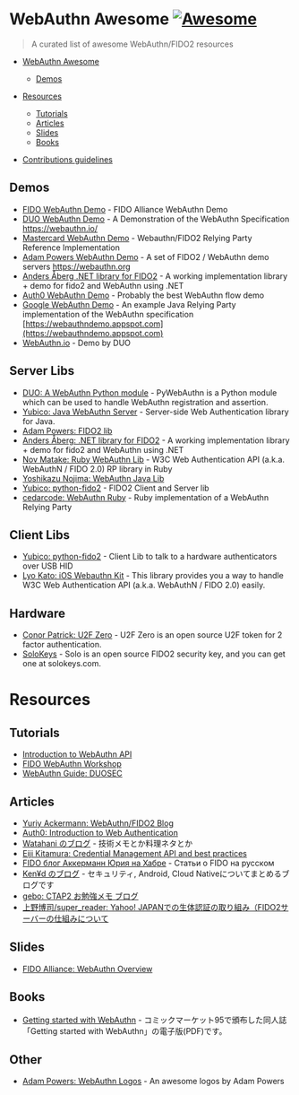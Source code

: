 # WebAuthn Awesome [![Awesome](https://github.com/sindresorhus/awesome/blob/master/media/badge.svg)](https://github.com/sindresorhus/awesome)

> A curated list of awesome WebAuthn/FIDO2 resources

- [WebAuthn Awesome](#WebAuthn-Awesome)
  - [Demos](#demos)

- [Resources](#resources)
  - [Tutorials](#tutorials)
  - [Articles](#articles)
  - [Slides](#slides)
  - [Books](#books)

- [Contributions guidelines](./CONTRIBUTIONS.md)

## Demos
 - [FIDO WebAuthn Demo](https://github.com/fido-alliance/webauthn-demo) - FIDO Alliance WebAuthn Demo
 - [DUO WebAuthn Demo](https://github.com/duo-labs/webauthn) - A Demonstration of the WebAuthn Specification https://webauthn.io/
 - [Mastercard WebAuthn Demo](https://github.com/Mastercard/fido2-rp-spring) - Webauthn/FIDO2 Relying Party Reference Implementation
 - [Adam Powers WebAuthn Demo](https://github.com/apowers313/fido2-server-demo) - A set of FIDO2 / WebAuthn demo servers https://webauthn.org
 - [Anders Åberg .NET library for FIDO2](https://github.com/abergs/fido2-net-lib) - A working implementation library + demo for fido2 and WebAuthn using .NET
 - [Auth0 WebAuthn Demo](https://webauthn.me/) - Probably the best WebAuthn flow demo
 - [Google WebAuthn Demo](https://github.com/google/webauthndemo) - An example Java Relying Party implementation of the WebAuthn specification [https://webauthndemo.appspot.com](https://webauthndemo.appspot.com)
 - [WebAuthn.io](https://webauthn.io) - Demo by DUO

## Server Libs
 - [DUO: A WebAuthn Python module](https://github.com/duo-labs/py_webauthn) - PyWebAuthn is a Python module which can be used to handle WebAuthn registration and assertion. 
 - [Yubico: Java WebAuthn Server](https://github.com/Yubico/java-webauthn-server) - Server-side Web Authentication library for Java. 
 - [Adam Powers: FIDO2 lib](https://github.com/apowers313/fido2-lib)
 - [Anders Åberg: .NET library for FIDO2](https://github.com/abergs/fido2-net-lib) - A working implementation library + demo for fido2 and WebAuthn using .NET
 - [Nov Matake: Ruby WebAuthn Lib](https://github.com/nov/web_authn) - W3C Web Authentication API (a.k.a. WebAuthN / FIDO 2.0) RP library in Ruby
 - [Yoshikazu Nojima: WebAuthn Java Lib](https://github.com/webauthn4j/webauthn4j)
 - [Yubico: python-fido2](https://github.com/Yubico/python-fido2) - FIDO2 Client and Server lib
 - [cedarcode: WebAuthn Ruby](https://github.com/cedarcode/webauthn-ruby) - Ruby implementation of a WebAuthn Relying Party

## Client Libs
 - [Yubico: python-fido2](https://github.com/Yubico/python-fido2) - Client Lib to talk to a hardware authenticators over USB HID
 - [Lyo Kato: iOS Webauthn Kit](https://github.com/lyokato/WebAuthnKit) - This library provides you a way to handle W3C Web Authentication API (a.k.a. WebAuthN / FIDO 2.0) easily.

## Hardware
 - [Conor Patrick: U2F Zero](https://github.com/conorpp/u2f-zero) - U2F Zero is an open source U2F token for 2 factor authentication.
 - [SoloKeys](https://github.com/solokeys) - Solo is an open source FIDO2 security key, and you can get one at solokeys.com.

# Resources
## Tutorials
 - [Introduction to WebAuthn API](https://medium.com/@herrjemand/introduction-to-webauthn-api-5fd1fb46c285)
 - [FIDO WebAuthn Workshop](https://slides.com/fidoalliance/jan-2018-fido-seminar-webauthn-tutorial)
 - [WebAuthn Guide: DUOSEC](https://webauthn.guide/)

## Articles
 - [Yuriy Ackermann: WebAuthn/FIDO2 Blog](https://medium.com/@herrjemand)
 - [Auth0: Introduction to Web Authentication](https://auth0.com/blog/introduction-to-web-authentication/)
 - [Watahani のブログ](https://blog.haniyama.com/) - 技術メモとか料理ネタとか
 - [Eiji Kitamura: Credential Management API and best practices](https://medium.com/dev-channel/sign-in-on-the-web-credential-management-api-and-best-practices-d21aed14b6fe)
 - [FIDO блог Аккерманн Юрия на Хабре](https://habr.com/users/herrjemand/posts/) - Статьи о FIDO на русском
 - [Ken¥d のブログ](https://ken5scal.hatenablog.com/) - セキュリティ, Android, Cloud Nativeについてまとめるブログです
 - [gebo: CTAP2 お勉強メモ ブログ](https://qiita.com/gebo)
 - [上野博司/super_reader: Yahoo! JAPANでの生体認証の取り組み（FIDO2サーバーの仕組みについて](https://techblog.yahoo.co.jp/advent-calendar-2018/webauthn/)

## Slides
 - [FIDO Alliance: WebAuthn Overview](https://slides.com/fidoalliance/webauthn-overview)

## Books
 - [Getting started with WebAuthn](https://my-transistor.booth.pm/items/1157260) - コミックマーケット95で頒布した同人誌「Getting started with WebAuthn」の電子版(PDF)です。
 
 ## Other
 - [Adam Powers: WebAuthn Logos](https://github.com/apowers313/webauthn-logos) - An awesome logos by Adam Powers

